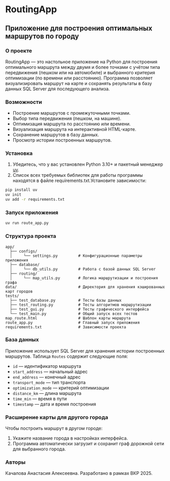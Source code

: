 # RoutingApp

## Приложение для построения оптимальных маршрутов по городу

### О проекте

RoutingApp — это настольное приложение на Python для построения оптимального маршрута между двумя и более точками с учётом типа передвижения (пешком или на автомобиле) и выбранного критерия оптимизации (по времени или расстоянию). Программа позволяет визуализировать маршрут на карте и сохранять результаты в базу данных SQL Server для последующего анализа.

### Возможности

* Построение маршрутов с промежуточными точками.
* Выбор типа передвижения (пешком, на машине).
* Оптимизация маршрута по расстоянию или времени.
* Визуализация маршрута на интерактивной HTML-карте.
* Сохранение маршрутов в базу данных.
* Просмотр истории построенных маршрутов.

### Установка

1. Убедитесь, что у вас установлен Python 3.10+ и пакетный менеджер [uv](https://github.com/astral-sh/uv).
2. Список всех требуемых библиотек для работы программы находятся в файле requirements.txt.Установите зависимости:

```bash
pip install uv
uv init
uv add -r requirements.txt
```

### Запуск приложения

```bash
uv run route_app.py
```

### Структура проекта

```
app/
  ├── configs/
  │     └── settings.py         # Конфигурационные параметры приложения
  ├── database/
  │     └── db_utils.py         # Работа с базой данных SQL Server
  ├── routing/
  │     └── map_utils.py        # Логика маршрутизации и построения графа
data/                           # Директория для хранения кэшированных карт городов
tests/
  ├── test_database.py          # Тесты базы данных
  ├── test_routing.py           # Тесты алгоритмов маршрутизации
  ├── test_gui.py               # Тесты графического интерфейса
  └── test_main.py              # Общий запуск всех тестов
map_route.html                  # Шаблон карты маршрута
route_app.py                    # Главный запуск приложения
requirements.txt                # Зависимости проекта
```

### База данных

Приложение использует SQL Server для хранения истории построенных маршрутов.
Таблица `Routes` содержит следующие поля:

* `id` — идентификатор маршрута
* `start_address` — начальный адрес
* `end_address` — конечный адрес
* `transport_mode` — тип транспорта
* `optimization_mode` — критерий оптимизации
* `distance_km` — длина маршрута
* `time_min` — время в пути
* `timestamp` — дата и время построения

### Расширение карты для другого города

Чтобы построить маршрут в другом городе:

1. Укажите название города в настройках интерфейса.
2. Программа автоматически загрузит и сохранит граф дорожной сети для выбранного города.

### Авторы
Качалова Анастасия Алексеевна.
Разработано в рамках ВКР 2025.

